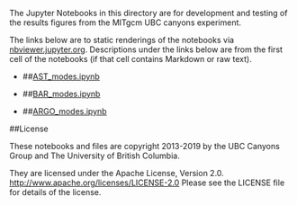 The Jupyter Notebooks in this directory are for development and testing of
the results figures from the MITgcm UBC canyons experiment.

The links below are to static renderings of the notebooks via
[nbviewer.jupyter.org](http://nbviewer.jupyter.org/).
Descriptions under the links below are from the first cell of the notebooks
(if that cell contains Markdown or raw text).

* ##[AST_modes.ipynb](http://nbviewer.jupyter.org/urls/bitbucket.org/canyonsubc/outputanalysisnotebooks/raw/tip/forPaper2/shelfWaves/CTW_Paper2/notebooks/AST_modes.ipynb)  
    
* ##[BAR_modes.ipynb](http://nbviewer.jupyter.org/urls/bitbucket.org/canyonsubc/outputanalysisnotebooks/raw/tip/forPaper2/shelfWaves/CTW_Paper2/notebooks/BAR_modes.ipynb)  
    
* ##[ARGO_modes.ipynb](http://nbviewer.jupyter.org/urls/bitbucket.org/canyonsubc/outputanalysisnotebooks/raw/tip/forPaper2/shelfWaves/CTW_Paper2/notebooks/ARGO_modes.ipynb)  
    

##License

These notebooks and files are copyright 2013-2019
by the UBC Canyons Group and The University of British Columbia.

They are licensed under the Apache License, Version 2.0.
http://www.apache.org/licenses/LICENSE-2.0
Please see the LICENSE file for details of the license.
